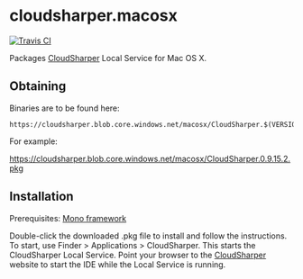 cloudsharper.macosx
===================

[![Travis CI](https://travis-ci.org/intellifactory/cloudsharper.macosx.svg?branch=master)](https://travis-ci.org/intellifactory/cloudsharper.macosx)

Packages [CloudSharper](http://cloudsharper.com) Local Service for Mac OS X.

## Obtaining

Binaries are to be found here:

    https://cloudsharper.blob.core.windows.net/macosx/CloudSharper.$(VERSION).pkg

For example:

https://cloudsharper.blob.core.windows.net/macosx/CloudSharper.0.9.15.2.pkg

## Installation

Prerequisites: [Mono framework](http://www.go-mono.com/mono-downloads/download.html)

Double-click the downloaded .pkg file to install and follow the instructions.
To start, use Finder > Applications > CloudSharper.
This starts the CloudSharper Local Service. Point your browser to the
[CloudSharper](http://cloudsharper.com) website to start the IDE while the Local Service
is running. 


